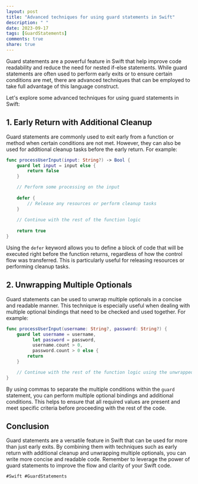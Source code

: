 ```yaml
---
layout: post
title: "Advanced techniques for using guard statements in Swift"
description: " "
date: 2023-09-17
tags: [GuardStatements]
comments: true
share: true
---
```


Guard statements are a powerful feature in Swift that help improve code readability and reduce the need for nested if-else statements. While guard statements are often used to perform early exits or to ensure certain conditions are met, there are advanced techniques that can be employed to take full advantage of this language construct.

Let's explore some advanced techniques for using guard statements in Swift:

## 1. Early Return with Additional Cleanup

Guard statements are commonly used to exit early from a function or method when certain conditions are not met. However, they can also be used for additional cleanup tasks before the early return. For example:

```swift
func processUserInput(input: String?) -> Bool {
    guard let input = input else {
        return false
    }

    // Perform some processing on the input
    
    defer {
        // Release any resources or perform cleanup tasks
    }
    
    // Continue with the rest of the function logic
    
    return true
}
```

Using the `defer` keyword allows you to define a block of code that will be executed right before the function returns, regardless of how the control flow was transferred. This is particularly useful for releasing resources or performing cleanup tasks.

## 2. Unwrapping Multiple Optionals

Guard statements can be used to unwrap multiple optionals in a concise and readable manner. This technique is especially useful when dealing with multiple optional bindings that need to be checked and used together. For example:

```swift
func processUserInput(username: String?, password: String?) {
    guard let username = username,
          let password = password,
          username.count > 0,
          password.count > 0 else {
        return
    }

    // Continue with the rest of the function logic using the unwrapped values
}
```

By using commas to separate the multiple conditions within the `guard` statement, you can perform multiple optional bindings and additional conditions. This helps to ensure that all required values are present and meet specific criteria before proceeding with the rest of the code.

## Conclusion

Guard statements are a versatile feature in Swift that can be used for more than just early exits. By combining them with techniques such as early return with additional cleanup and unwrapping multiple optionals, you can write more concise and readable code. Remember to leverage the power of guard statements to improve the flow and clarity of your Swift code.

`#Swift #GuardStatements`